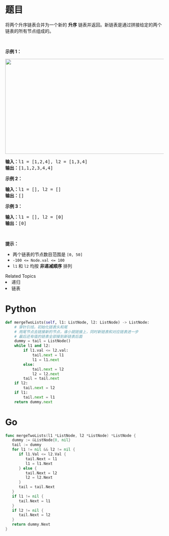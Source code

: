 # 题目
<p>将两个升序链表合并为一个新的 <strong>升序</strong> 链表并返回。新链表是通过拼接给定的两个链表的所有节点组成的。 </p>

<p> </p>

<p><strong>示例 1：</strong></p>
<img alt="" src="https://assets.leetcode.com/uploads/2020/10/03/merge_ex1.jpg" style="width: 662px; height: 302px;" />
<pre>
<strong>输入：</strong>l1 = [1,2,4], l2 = [1,3,4]
<strong>输出：</strong>[1,1,2,3,4,4]
</pre>

<p><strong>示例 2：</strong></p>

<pre>
<strong>输入：</strong>l1 = [], l2 = []
<strong>输出：</strong>[]
</pre>

<p><strong>示例 3：</strong></p>

<pre>
<strong>输入：</strong>l1 = [], l2 = [0]
<strong>输出：</strong>[0]
</pre>

<p> </p>

<p><strong>提示：</strong></p>

<ul>
	<li>两个链表的节点数目范围是 <code>[0, 50]</code></li>
	<li><code>-100 <= Node.val <= 100</code></li>
	<li><code>l1</code> 和 <code>l2</code> 均按 <strong>非递减顺序</strong> 排列</li>
</ul>
<div><div>Related Topics</div><div><li>递归</li><li>链表</li></div></div>

# Python

```python
def mergeTwoLists(self, l1: ListNode, l2: ListNode) -> ListNode:
    # 穿针引线，初始化链表头和尾
    # 用尾节点去链接新的节点，谁小就链接上，同时新链表和对应链表进一步
    # 最后还有值的链表全部接到新链表后面
    dummy = tail = ListNode()
    while l1 and l2:
        if l1.val <= l2.val:
            tail.next = l1
            l1 = l1.next
        else:
            tail.next = l2
            l2 = l2.next
        tail = tail.next
    if l2:
        tail.next = l2
    if l1:
        tail.next = l1
    return dummy.next
```

# Go

```go
func mergeTwoLists(l1 *ListNode, l2 *ListNode) *ListNode {
   dummy := &ListNode{0, nil}
   tail := dummy
   for l1 != nil && l2 != nil {
      if l1.Val <= l2.Val {
         tail.Next = l1
         l1 = l1.Next
      } else {
         tail.Next = l2
         l2 = l2.Next
      }
      tail = tail.Next
   }
   if l1 != nil {
      tail.Next = l1
   }
   if l2 != nil {
      tail.Next = l2
   }
   return dummy.Next
}
```